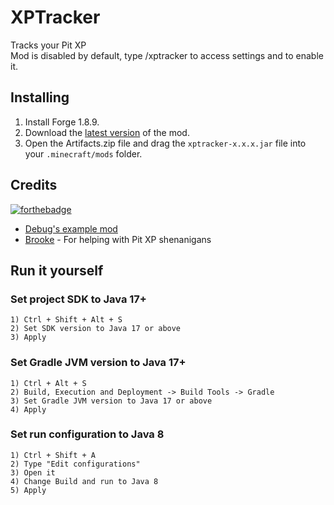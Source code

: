 # XPTracker
Tracks your Pit XP <br>
Mod is disabled by default, type /xptracker to access settings and to enable it.

## Installing
1. Install Forge 1.8.9.
2. Download the [latest version](https://nightly.link/hmzel/XPTracker/workflows/build/master/Jar.zip) of the mod.
3. Open the Artifacts.zip file and drag the `xptracker-x.x.x.jar` file into your `.minecraft/mods` folder.

## Credits
[![forthebadge](https://forthebadge.com/images/badges/made-with-crayons.svg)]()
- [Debug's example mod](https://github.com/Debuggingss/ExampleMod/)
- [Brooke](https://github.com/brooke-gill) - For helping with Pit XP shenanigans

## Run it yourself
### Set project SDK to Java 17+ 
```
1) Ctrl + Shift + Alt + S
2) Set SDK version to Java 17 or above
3) Apply
```

### Set Gradle JVM version to Java 17+
```
1) Ctrl + Alt + S
2) Build, Execution and Deployment -> Build Tools -> Gradle
3) Set Gradle JVM version to Java 17 or above
4) Apply
```

### Set run configuration to Java 8
```
1) Ctrl + Shift + A
2) Type "Edit configurations"
3) Open it
4) Change Build and run to Java 8
5) Apply
```
